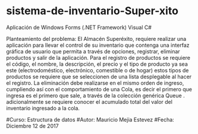 # sistema-de-inventario-Super-xito
Aplicación de Windows Forms (.NET Framework) Visual C#


Planteamiento del problema:
El Almacén Superéxito, requiere realizar una aplicación para llevar el control de su inventario que contenga una interfaz gráfica de usuario que permita a través de opciones, registrar, eliminar productos y salir de la aplicación. Para el registro de productos se requiere el código, el nombre, la descripción, el precio y el tipo de producto ya sea este (electrodoméstico, electrónico,  comestible o de hogar) estos tipos de productos se requiere que se seleccionen de una lista desplegable al hacer el registro. La eliminación debe realizarse en el mismo orden de ingreso, cumpliendo así con el comportamiento de una Cola, es decir el primero que ingresa es el primero que sale, a través de la colección genérica Queue <T>. adicionalmente se requiere conocer el  acumulado total del valor del inventario ingresado a la cola.

#Curso: Estructura de datos
#Autor: Mauricio Mejia Estevez
#Fecha: Diciembre 12 de 2017
